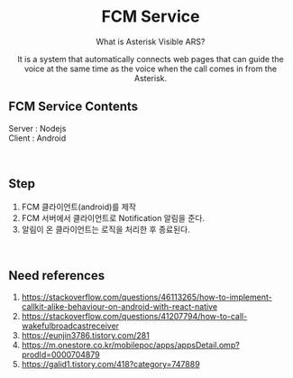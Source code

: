 # <div align="center"> FCM Service </div>

<div align="center">

What is Asterisk Visible ARS?

It is a system that automatically connects web pages that can guide the voice at the same time as the voice when the call comes in from the Asterisk.

</div>

## FCM Service Contents

Server : Nodejs <br>
Client : Android

<br>

## Step

 1. FCM 클라이언트(android)를 제작
 2. FCM 서버에서 클라이언트로 Notification 알림을 준다.
 3. 알림이 온 클라이언트는 로직을 처리한 후 종료된다.

<br>

## Need references

 1. https://stackoverflow.com/questions/46113265/how-to-implement-callkit-alike-behaviour-on-android-with-react-native
 2. https://stackoverflow.com/questions/41207794/how-to-call-wakefulbroadcastreceiver
 3. https://eunjin3786.tistory.com/281
 4. https://m.onestore.co.kr/mobilepoc/apps/appsDetail.omp?prodId=0000704879
 5. https://galid1.tistory.com/418?category=747889

<br>
